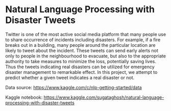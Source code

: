 # Natural Language Processing with Disaster Tweets

Twitter is one of the most active social media platform that many people use to share occurrence of incidents including disasters. For example, if a fire breaks out in a building, many people around the particular location are likely to tweet about the incident. These tweets can send early alerts not only to people in the neighbourhood to evacuate, but also to the appropriate authority to take measures to minimize the loss, potentially saving lives. Thus the tweets indicating real disasters can be utilized for emergency disaster management to remarkable effect. In this project, we attempt to predict whether a given tweet indicates a real disaster or not.

Data source: https://www.kaggle.com/c/nlp-getting-started/data

Kaggle notebook: https://www.kaggle.com/sugataghosh/natural-language-processing-with-disaster-tweets
